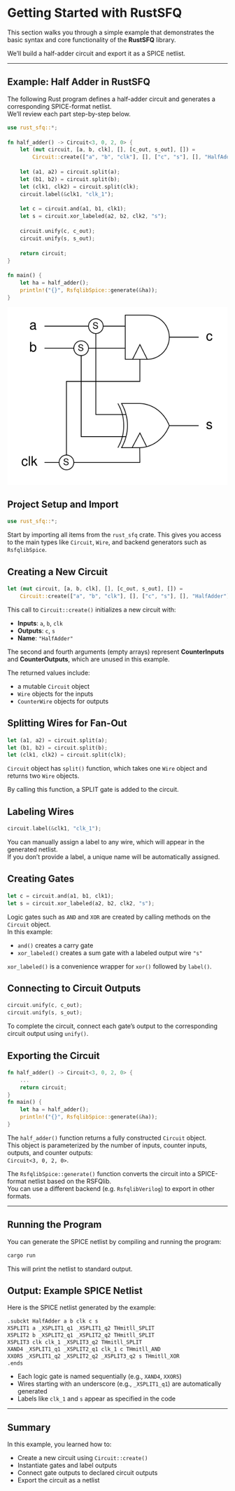 # Getting Started with RustSFQ

This section walks you through a simple example that demonstrates the basic syntax and core functionality of the **RustSFQ** library.

We’ll build a half-adder circuit and export it as a SPICE netlist.

---

## Example: Half Adder in RustSFQ

The following Rust program defines a half-adder circuit and generates a corresponding SPICE-format netlist.  
We’ll review each part step-by-step below.

```rust
use rust_sfq::*;

fn half_adder() -> Circuit<3, 0, 2, 0> {
    let (mut circuit, [a, b, clk], [], [c_out, s_out], []) =
        Circuit::create(["a", "b", "clk"], [], ["c", "s"], [], "HalfAdder");

    let (a1, a2) = circuit.split(a);
    let (b1, b2) = circuit.split(b);
    let (clk1, clk2) = circuit.split(clk);
    circuit.label(&clk1, "clk_1");

    let c = circuit.and(a1, b1, clk1);
    let s = circuit.xor_labeled(a2, b2, clk2, "s");

    circuit.unify(c, c_out);
    circuit.unify(s, s_out);

    return circuit;
}

fn main() {
    let ha = half_adder();
    println!("{}", RsfqlibSpice::generate(&ha));
}
```

<div align="center">
  <img src="./figures/half_adder.svg" alt="Half Adder Schematic" />
</div>

## Project Setup and Import

```rust
use rust_sfq::*;
```

Start by importing all items from the `rust_sfq` crate. This gives you access to the main types like `Circuit`, `Wire`, and backend generators such as `RsfqlibSpice`.

## Creating a New Circuit

```rust
let (mut circuit, [a, b, clk], [], [c_out, s_out], []) =
    Circuit::create(["a", "b", "clk"], [], ["c", "s"], [], "HalfAdder");
```

This call to `Circuit::create()` initializes a new circuit with:

- **Inputs**: `a`, `b`, `clk`
- **Outputs**: `c`, `s`
- **Name**: `"HalfAdder"`

The second and fourth arguments (empty arrays) represent **CounterInputs** and **CounterOutputs**, which are unused in this example.

The returned values include:

- a mutable `Circuit` object
- `Wire` objects for the inputs
- `CounterWire` objects for outputs

## Splitting Wires for Fan-Out

```rust
let (a1, a2) = circuit.split(a);
let (b1, b2) = circuit.split(b);
let (clk1, clk2) = circuit.split(clk);
```

`Circuit` object has `split()` function, which takes one `Wire` object and returns two `Wire` objects.

By calling this function, a SPLIT gate is added to the circuit.

## Labeling Wires

```rust
circuit.label(&clk1, "clk_1");
```

You can manually assign a label to any wire, which will appear in the generated netlist.  
If you don’t provide a label, a unique name will be automatically assigned.

## Creating Gates

```rust
let c = circuit.and(a1, b1, clk1);
let s = circuit.xor_labeled(a2, b2, clk2, "s");
```

Logic gates such as `AND` and `XOR` are created by calling methods on the `Circuit` object.  
In this example:

- `and()` creates a carry gate
- `xor_labeled()` creates a sum gate with a labeled output wire `"s"`

`xor_labeled()` is a convenience wrapper for `xor()` followed by `label()`.

## Connecting to Circuit Outputs

```rust
circuit.unify(c, c_out);
circuit.unify(s, s_out);
```

To complete the circuit, connect each gate’s output to the corresponding circuit output using `unify()`.

## Exporting the Circuit

```rust
fn half_adder() -> Circuit<3, 0, 2, 0> {
    ...
    return circuit;
}
fn main() {
    let ha = half_adder();
    println!("{}", RsfqlibSpice::generate(&ha));
}
```

The `half_adder()` function returns a fully constructed `Circuit` object.  
This object is parameterized by the number of inputs, counter inputs, outputs, and counter outputs:  
`Circuit<3, 0, 2, 0>`.

The `RsfqlibSpice::generate()` function converts the circuit into a SPICE-format netlist based on the RSFQlib.  
You can use a different backend (e.g. `RsfqlibVerilog`) to export in other formats.

---

## Running the Program

You can generate the SPICE netlist by compiling and running the program:

```sh
cargo run
```

This will print the netlist to standard output.

## Output: Example SPICE Netlist

Here is the SPICE netlist generated by the example:

```text
.subckt HalfAdder a b clk c s
XSPLIT1 a _XSPLIT1_q1 _XSPLIT1_q2 THmitll_SPLIT
XSPLIT2 b _XSPLIT2_q1 _XSPLIT2_q2 THmitll_SPLIT
XSPLIT3 clk clk_1 _XSPLIT3_q2 THmitll_SPLIT
XAND4 _XSPLIT1_q1 _XSPLIT2_q1 clk_1 c THmitll_AND
XXOR5 _XSPLIT1_q2 _XSPLIT2_q2 _XSPLIT3_q2 s THmitll_XOR
.ends
```

- Each logic gate is named sequentially (e.g., `XAND4`, `XXOR5`)
- Wires starting with an underscore (e.g., `_XSPLIT1_q1`) are automatically generated
- Labels like `clk_1` and `s` appear as specified in the code

---

## Summary

In this example, you learned how to:

- Create a new circuit using `Circuit::create()`
- Instantiate gates and label outputs
- Connect gate outputs to declared circuit outputs
- Export the circuit as a netlist
